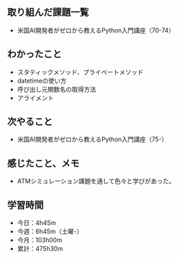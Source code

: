 ## 取り組んだ課題一覧
- 米国AI開発者がゼロから教えるPython入門講座（70-74）
## わかったこと
- スタティックメソッド、プライベートメソッド 
- datetimeの使い方
- 呼び出し元関数名の取得方法
- アライメント
## 次やること
- 米国AI開発者がゼロから教えるPython入門講座（75-）
## 感じたこと、メモ
- ATMシミュレーション課題を通して色々と学びがあった。
## 学習時間
- 今日：4h45m
- 今週：6h45m（土曜-）
- 今月：103h00m
- 累計：475h30m